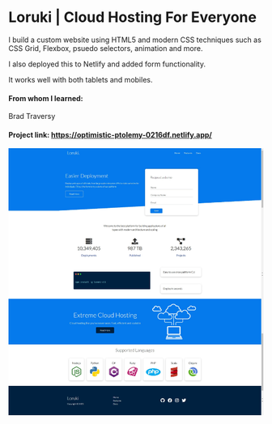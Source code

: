 # Loruki | Cloud Hosting For Everyone

I build a custom website using HTML5 and modern CSS techniques such as CSS Grid, Flexbox, psuedo selectors, animation and more. 

I also deployed this to Netlify and added form functionality.

It works well with both tablets and mobiles.

#### From whom I learned: 
Brad Traversy

#### Project link: https://optimistic-ptolemy-0216df.netlify.app/

![Alt Text](https://github.com/nick2498/Responsive-Website/blob/master/images/loruki-website-img.png)

